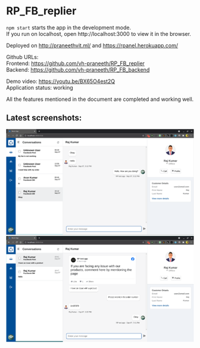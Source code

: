 # RP_FB_replier

`npm start` starts the app in the development mode. \
If you run on localhost, open http://localhost:3000 to view it in the browser.

Deployed on http://praneethvit.ml/
and
https://rpanel.herokuapp.com/

Github URLs: \
   Frontend: https://github.com/vh-praneeth/RP_FB_replier \
   Backend: https://github.com/vh-praneeth/RP_FB_backend

Demo video: https://youtu.be/BX65O4est2Q \
Application status: working

All the features mentioned in the document are completed and working well.

## Latest screenshots: 

![Screenshot](demo_files/Screenshot.png)
![Screenshot2](demo_files/Screenshot2.png)